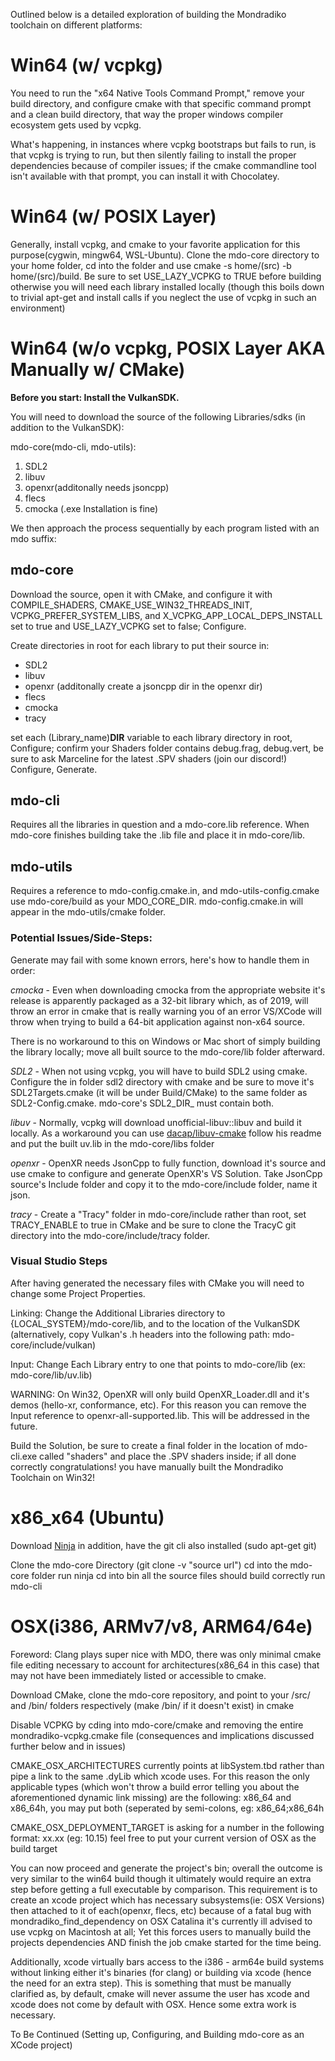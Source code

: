 Outlined below is a detailed exploration of building the Mondradiko toolchain on different platforms:

# Win64 (w/ vcpkg)

You need to run the "x64 Native Tools Command Prompt," remove your build directory, and configure cmake with that specific 
command prompt and a clean build directory, that way the proper windows compiler ecosystem gets used by vcpkg.

What's happening, in instances where vcpkg bootstraps but fails to run, is that vcpkg is trying to run, but then silently 
failing to install the proper dependencies because of compiler issues; if the cmake commandline tool isn't available with 
that prompt, you can install it with Chocolatey.

# Win64 (w/ POSIX Layer)

Generally, install vcpkg, and cmake to your favorite application for this purpose(cygwin, mingw64, WSL-Ubuntu). Clone the mdo-core
directory to your home folder, cd into the folder and use cmake -s home/(src) -b home/(src)/build. Be sure to set USE_LAZY_VCPKG to
TRUE before building otherwise you will need each library installed locally (though this boils down to trivial apt-get and install 
calls if you neglect the use of vcpkg in such an environment)

# Win64 (w/o vcpkg, POSIX Layer AKA Manually w/ CMake)

**Before you start: Install the VulkanSDK.**

You will need to download the source of the following Libraries/sdks (in addition to the VulkanSDK):

mdo-core(mdo-cli, mdo-utils):

1. SDL2
2. libuv
3. openxr(additonally needs jsoncpp)
4. flecs
5. cmocka (.exe Installation is fine)

We then approach the process sequentially by each program listed with an mdo suffix:

## mdo-core
Download the source, open it with CMake, and configure it with COMPILE_SHADERS, CMAKE_USE_WIN32_THREADS_INIT, VCPKG_PREFER_SYSTEM_LIBS,
and X_VCPKG_APP_LOCAL_DEPS_INSTALL set to true and USE_LAZY_VCPKG set to false; Configure.

Create directories in root for each library to put their source in:

- SDL2
- libuv
- openxr (additonally create a jsoncpp dir in the openxr dir)
- flecs 
- cmocka 
- tracy

set each (Library_name)__DIR__ variable to each library directory in root, Configure; confirm your Shaders folder contains debug.frag, debug.vert, 
be sure to ask Marceline for the latest .SPV shaders (join our discord!) Configure, Generate.

## mdo-cli
Requires all the libraries in question and a mdo-core.lib reference. When mdo-core finishes building take the .lib file and place it in mdo-core/lib.

## mdo-utils
Requires a reference to mdo-config.cmake.in, and mdo-utils-config.cmake use mdo-core/build as your MDO_CORE_DIR. mdo-config.cmake.in will appear in the mdo-utils/cmake folder.

### Potential Issues/Side-Steps:
Generate may fail with some known errors, here's how to handle them in order:

*cmocka* - 
Even when downloading cmocka from the appropriate website it's release is apparently packaged as a 32-bit library which, as of 2019, will throw
an error in cmake that is really warning you of an error VS/XCode will throw when trying to build a 64-bit application against non-x64 source.

There is no workaround to this on Windows or Mac short of simply building the library locally; move all built source to the mdo-core/lib folder afterward.  

*SDL2* - 
When not using vcpkg, you will have to build SDL2 using cmake. Configure the in folder sdl2 directory with cmake and be sure to move it's 
SDL2Targets.cmake (it will be under Build/CMake) to the same folder as SDL2-Config.cmake. mdo-core's SDL2_DIR_ must contain both.

*libuv* - 
Normally, vcpkg will download unofficial-libuv::libuv and build it locally. As a workaround you can use [dacap/libuv-cmake](https://github.com/dacap/libuv-cmake)
follow his readme and put the built uv.lib in the mdo-core/libs folder 

*openxr* - 
OpenXR needs JsonCpp to fully function, download it's source and use cmake to configure and generate OpenXR's VS Solution. Take JsonCpp source's Include folder and copy it
to the mdo-core/include folder, name it json.

*tracy* - 
Create a "Tracy" folder in mdo-core/include rather than root, set TRACY_ENABLE to true in CMake and be sure to clone the TracyC git directory into the mdo-core/include/tracy folder.

### Visual Studio Steps
After having generated the necessary files with CMake you will need to change some Project Properties.

Linking: Change the Additional Libraries directory to {LOCAL_SYSTEM}/mdo-core/lib, and to the location of the VulkanSDK (alternatively, copy Vulkan's .h headers 
into the following path: mdo-core/include/vulkan)

Input: Change Each Library entry to one that points to mdo-core/lib (ex: mdo-core/lib/uv.lib)

WARNING: On Win32, OpenXR will only build OpenXR_Loader.dll and it's demos (hello-xr, conformance, etc).
For this reason you can remove the Input reference to openxr-all-supported.lib. This will be addressed in the future.

Build the Solution, be sure to create a final folder in the location of mdo-cli.exe called "shaders" and place the .SPV shaders inside; if all done correctly congratulations!
you have manually built the Mondradiko Toolchain on Win32!

# x86_x64 (Ubuntu)
Download [Ninja]("https://github.com/ninja-build/ninja/releases")
in addition, have the git cli also installed (sudo apt-get git)

Clone the mdo-core Directory (git clone -v "source url")
cd into the mdo-core folder
run ninja
cd into bin all the source files should build correctly
run mdo-cli

# OSX(i386, ARMv7/v8, ARM64/64e)
Foreword: Clang plays super nice with MDO, there was only minimal cmake file editing necessary to account for architectures(x86_64 in this case) that may not have been immediately listed or accessible to cmake. 

Download CMake, clone the mdo-core repository, and point to your /src/ and /bin/ folders respectively (make /bin/ if it doesn't exist) in cmake

Disable VCPKG by cding into mdo-core/cmake and removing the entire mondradiko-vcpkg.cmake file (consequences and implications discussed further below and in issues)

CMAKE_OSX_ARCHITECTURES currently points at libSystem.tbd rather than pipe a link to the same .dyLib which xcode uses. For this reason the only applicable types (which won't throw a build error telling you about the aforementioned dynamic link missing) are the following: x86_64 and x86_64h, you may put both (seperated by semi-colons, eg: x86_64;x86_64h

CMAKE_OSX_DEPLOYMENT_TARGET is asking for a number in the following format: xx.xx (eg: 10.15) 
feel free to put your current version of OSX as the build target

You can now proceed and generate the project's bin; overall the outcome is very similar to the win64 build though it ultimately would require an extra step before getting a full executable by comparison. This requirement is to create an xcode project which has necessary subsystems(ie: OSX Versions) then attached to it of each(openxr, flecs, etc) because of a fatal bug with mondradiko_find_dependency on OSX Catalina it's currently ill advised to use vcpkg on Macintosh at all; Yet this forces users to manually build the projects dependencies AND finish the job cmake started for the time being.

Additionally, xcode virtually bars access to the i386 - arm64e build systems without linking either it's binaries (for clang) or building via xcode  (hence the need for an extra step). This is something that must be manually clarified as, by default, cmake will never assume the user has xcode and xcode does not come by default with OSX. Hence some extra work is necessary.

To Be Continued (Setting up, Configuring, and Building mdo-core as an XCode project)
